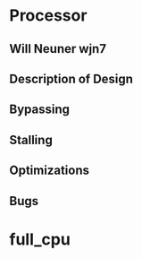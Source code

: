# Processor
## Will Neuner wjn7

## Description of Design

## Bypassing

## Stalling

## Optimizations

## Bugs
# full_cpu
